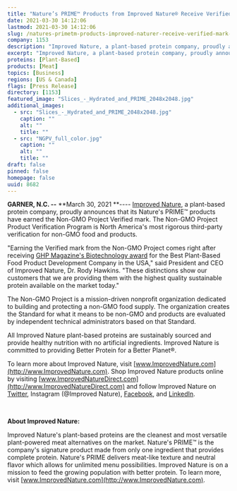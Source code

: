 ```yaml
---
title: "Nature’s PRIME™ Products from Improved Nature® Receive Verified Mark from Non-GMO Project"
date: 2021-03-30 14:12:06
lastmod: 2021-03-30 14:12:06
slug: /natures-primetm-products-improved-naturer-receive-verified-mark-non-gmo-project
company: 1153
description: "Improved Nature, a plant-based protein company, proudly announces that its Nature’s PRIME™ products have earned the Non-GMO Project Verified mark. The Non-GMO Project Product Verification Program is North America’s most rigorous third-party verification for non-GMO food and products."
excerpt: "Improved Nature, a plant-based protein company, proudly announces that its Nature’s PRIME™ products have earned the Non-GMO Project Verified mark. The Non-GMO Project Product Verification Program is North America’s most rigorous third-party verification for non-GMO food and products."
proteins: [Plant-Based]
products: [Meat]
topics: [Business]
regions: [US & Canada]
flags: [Press Release]
directory: [1153]
featured_image: "Slices_-_Hydrated_and_PRIME_2048x2048.jpg"
additional_images:
  - src: "Slices_-_Hydrated_and_PRIME_2048x2048.jpg"
    caption: ""
    alt: ""
    title: ""
  - src: "NGPV_full_color.jpg"
    caption: ""
    alt: ""
    title: ""
draft: false
pinned: false
homepage: false
uuid: 8682
---
```

**GARNER, N.C. --** **March 30, 2021 **---- [Improved
Nature](http://www.improvednature.com/), a plant-based protein company,
proudly announces that its Nature's PRIME™ products have earned the
Non-GMO Project Verified mark. The Non-GMO Project Product Verification
Program is North America's most rigorous third-party verification for
non-GMO food and products.

"Earning the Verified mark from the Non-GMO Project comes right after
receiving [GHP Magazine's Biotechnology
award](https://improvednature.com/improved-nature-receives-2020-biotechnology-award/)
for the Best Plant-Based Food Product Development Company in the USA,"
said President and CEO of Improved Nature, Dr. Rody Hawkins. "These
distinctions show our customers that we are providing them with the
highest quality sustainable protein available on the market today."

The Non-GMO Project is a mission-driven nonprofit organization dedicated
to building and protecting a non-GMO food supply. The organization
creates the Standard for what it means to be non-GMO and products are
evaluated by independent technical administrators based on that
Standard.

All Improved Nature plant-based proteins are sustainably sourced and
provide healthy nutrition with no artificial ingredients. Improved
Nature is committed to providing Better Protein for a Better Planet®.

To learn more about Improved Nature,
visit [www.ImprovedNature.com](http://www.ImprovedNature.com). Shop
Improved Nature products online by
visiting [www.ImprovedNatureDirect.com](http://www.ImprovedNatureDirect.com)
and follow Improved Nature on
[Twitter](https://twitter.com/ImprovedNature), Instagram (@Improved
Nature), [Facebook](https://www.facebook.com/ImprovedNature/), and
[LinkedIn](https://www.linkedin.com/company/improvednature/).

 

**About Improved Nature:**

Improved Nature's plant-based proteins are the cleanest and most
versatile plant-powered meat alternatives on the market. Nature's PRIME™
is the company's signature product made from only one ingredient that
provides complete protein. Nature's PRIME delivers meat-like texture and
neutral flavor which allows for unlimited menu possibilities. Improved
Nature is on a mission to feed the growing population with better
protein. To learn more, visit
[www.ImprovedNature.com](http://www.ImprovedNature.com).
